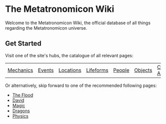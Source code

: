 
# The Metatronomicon Wiki

Welcome to the Metatronomicon Wiki, the official database of all things regarding the Metatronomicon universe.

## Get Started

Visit one of the site's hubs, the catalogue of all relevant pages:

<table>
    <tr>
        <td>
        <a href="mechanics/hub-mechanics.html">Mechanics</a>
        </td>
        <td>
        <a href="events/hub-events.html">Events</a>
        </td>
        <td>
        <a href="locations/hub-locations.html">Locations</a>
        </td>
        <td>
        <a href="lifeforms/hub-lifeforms.html">Lifeforms</a>
        </td>
        <td>
        <a href="people/hub-people.html">People</a>
        </td>
        <td>
        <a href="objects/hub-objects.html">Objects</a>
        </td>
        <td>
        <a href="cosmicarchitecture/hub-cosmicarchitecture.html">Cosmic Architecture</a>
        </td>
    </tr>
</table>

Or alternatively, skip forward to one of the recommended following pages:

- [The Flood](events/flood.html)
- [David](people/david.html)
- [Magic](mechanics/magic.html)
- [Dragons](lifeforms/dragons.html)
- [Physics](mechanics/physics.html)

